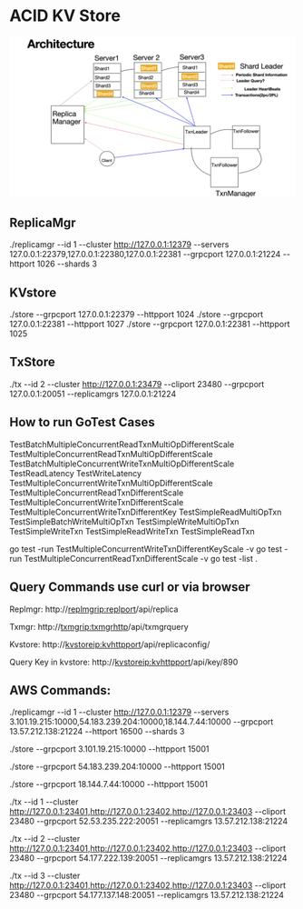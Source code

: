 # ACID KV Store


![image](design/Archietcture.png)

## ReplicaMgr

./replicamgr --id 1 --cluster http://127.0.0.1:12379 --servers 127.0.0.1:22379,127.0.0.1:22380,127.0.0.1:22381 --grpcport 127.0.0.1:21224 --httport 1026 --shards 3

## KVstore

./store --grpcport  127.0.0.1:22379 --httpport 1024
./store  --grpcport 127.0.0.1:22381 --httpport 1027
./store  --grpcport 127.0.0.1:22381 --httpport 1025

## TxStore

./tx --id 2   --cluster http://127.0.0.1:23479 --cliport 23480 --grpcport 127.0.0.1:20051 --replicamgrs 127.0.0.1:21224


## How to run GoTest Cases

TestBatchMultipleConcurrentReadTxnMultiOpDifferentScale
TestMultipleConcurrentReadTxnMultiOpDifferentScale
TestBatchMultipleConcurrentWriteTxnMultiOpDifferentScale
TestReadLatency
TestWriteLatency
TestMultipleConcurrentWriteTxnMultiOpDifferentScale
TestMultipleConcurrentReadTxnDifferentScale
TestMultipleConcurrentWriteTxnDifferentScale
TestMultipleConcurrentWriteTxnDifferentKey
TestSimpleReadMultiOpTxn
TestSimpleBatchWriteMultiOpTxn
TestSimpleWriteMultiOpTxn
TestSimpleWriteTxn
TestSimpleReadWriteTxn
TestSimpleReadTxn

go test -run  TestMultipleConcurrentWriteTxnDifferentKeyScale -v
go test -run TestMultipleConcurrentReadTxnDifferentScale -v
go test -list . 

## Query Commands use curl or via browser

Replmgr:   http://<replmgrip:replport>/api/replica

Txmgr:     http://<txmgrip:txmgrhttp>/api/txmgrquery

Kvstore:   http://<kvstoreip:kvhttpport>/api/replicaconfig/

Query Key in kvstore: http://<kvstoreip:kvhttpport>/api/key/890


## AWS Commands:

./replicamgr --id 1 --cluster http://127.0.0.1:12379 --servers 3.101.19.215:10000,54.183.239.204:10000,18.144.7.44:10000 --grpcport 13.57.212.138:21224 --httport 16500 --shards 3

./store --grpcport 3.101.19.215:10000 --httpport 15001

./store --grpcport 54.183.239.204:10000 --httpport 15001

./store --grpcport 18.144.7.44:10000 --httpport 15001

./tx --id 1 --cluster http://127.0.0.1:23401,http://127.0.0.1:23402,http://127.0.0.1:23403 --cliport 23480 --grpcport 52.53.235.222:20051 --replicamgrs 13.57.212.138:21224

./tx --id 2 --cluster http://127.0.0.1:23401,http://127.0.0.1:23402,http://127.0.0.1:23403 --cliport 23480 --grpcport 54.177.222.139:20051 --replicamgrs 13.57.212.138:21224

./tx --id 3 --cluster http://127.0.0.1:23401,http://127.0.0.1:23402,http://127.0.0.1:23403 --cliport 23480 --grpcport 54.177.137.148:20051 --replicamgrs 13.57.212.138:21224
